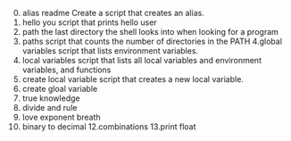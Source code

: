 0. alias readme Create a script that creates an alias.
1. hello you script that prints hello user
2. path the last directory the shell looks into when looking for a program
3. paths  script that counts the number of directories in the PATH
4.global variables script that lists environment variables.
5. local variables script that lists all local variables and environment variables, and functions
6. create local variable script that creates a new local variable.
7. create  gloal variable
8. true knowledge
9. divide and rule
10. love exponent breath
11. binary to decimal
12.combinations
13.print float
